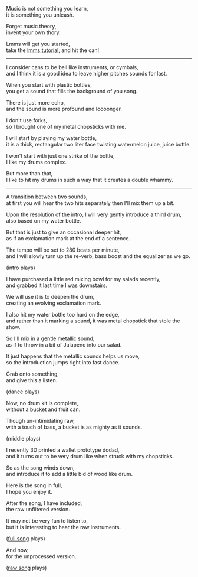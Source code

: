 Music is not something you learn,\
it is something you unleash.

Forget music theory,\
invent your own thory.

Lmms will get you started,\
take the [lmms tutorial](https://www.youtube.com/watch?v=3qfa9hGJzoY), and hit the can!

---

I consider cans to be bell like instruments, or cymbals,\
and I think it is a good idea to leave higher pitches sounds for last.

When you start with plastic bottles,\
you get a sound that fills the background of you song.

There is just more echo,\
and the sound is more profound and loooonger.

I don't use forks,\
so I brought one of my metal chopsticks with me.

I will start by playing my water bottle,\
it is a thick, rectangular two liter face twisting watermelon juice, juice bottle.

I won't start with just one strike of the bottle,\
I like my drums complex.

But more than that,\
I like to hit my drums in such a way that it creates a double whammy.

---

A transition between two sounds,\
at first you will hear the two hits separately then I'll mix them up a bit.

Upon the resolution of the intro, I will very gently introduce a third drum,\
also based on my water bottle.

But that is just to give an occasional deeper hit,\
as if an exclamation mark at the end of a sentence.

The tempo will be set to 280 beats per minute,\
and I will slowly turn up the re-verb, bass boost and the equalizer as we go.

(intro plays)

I have purchased a little red mixing bowl for my salads recently,\
and grabbed it last time I was downstairs.

We will use it is to deepen the drum,\
creating an evolving exclamation mark.

I also hit my water bottle too hard on the edge,\
and rather than it marking a sound, it was metal chopstick that stole the show.

So I'll mix in a gentle metallic sound,\
as if to throw in a bit of Jalapeno into our salad.

It just happens that the metallic sounds helps us move,\
so the introduction jumps right into fast dance.

Grab onto something,\
and give this a listen.

(dance plays)

Now, no drum kit is complete,\
without a bucket and fruit can.

Though un-intimidating raw,\
with a touch of bass, a bucket is as mighty as it sounds.

(middle plays)

I recently 3D printed a wallet prototype dodad,\
and it turns out to be very drum like when struck with my chopsticks.

So as the song winds down,\
and introduce it to add a little bid of wood like drum.

Here is the song in full,\
I hope you enjoy it.

After the song, I have included,\
the raw unfiltered version.

It may not be very fun to listen to,\
but it is interesting to hear the raw instruments.

([full song](files/poetry-0679-full.mp3) plays)

And now,\
for the unprocessed version.

([raw song](files/poetry-0679-raw.mp3) plays)
